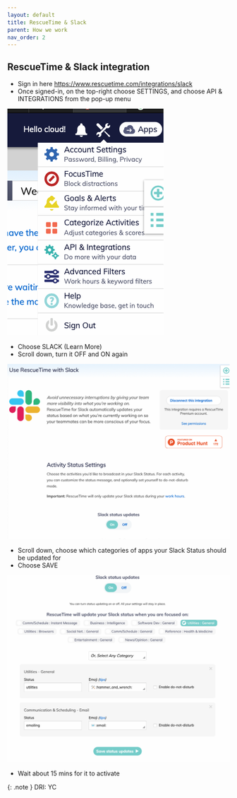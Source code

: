 ```yaml
---
layout: default
title: RescueTime & Slack
parent: How we work
nav_order: 2
---
```



## RescueTime & Slack integration

- Sign in here https://www.rescuetime.com/integrations/slack
- Once signed-in, on the top-right choose SETTINGS, and choose API & INTEGRATIONS from the pop-up menu


![](https://github.com/DeloitteDigitalUK/xLab/raw/master/images/RTSlack-1.png)


- Choose SLACK (Learn More)
- Scroll down, turn it OFF and ON again


![](https://github.com/DeloitteDigitalUK/xLab/raw/master/images/RTSlack-2.png)


- Scroll down, choose which categories of apps your Slack Status should be updated for
- Choose SAVE


![](https://github.com/DeloitteDigitalUK/xLab/raw/master/images/RTSlack-3.png)


- Wait about 15 mins for it to activate



{: .note }
DRI: YC
